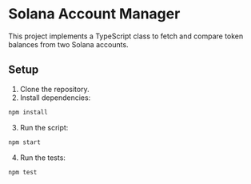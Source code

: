 # Solana Account Manager

This project implements a TypeScript class to fetch and compare token balances from two Solana accounts.

## Setup

1. Clone the repository.
2. Install dependencies:
  ```bash
  npm install
  ```
3. Run the script:
  ```bash
  npm start
  ```
4. Run the tests:
  ```bash
  npm test
  ```


